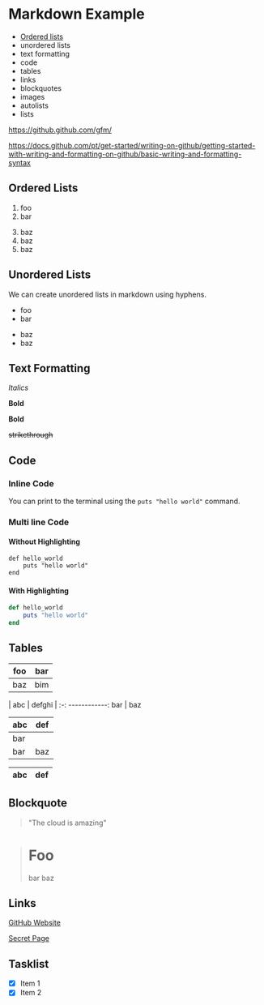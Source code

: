 # Markdown Example

- [Ordered lists](#unordered-lists)
- unordered lists
- text formatting
- code
- tables
- links
- blockquotes
- images
- autolists
- lists

https://github.github.com/gfm/

https://docs.github.com/pt/get-started/writing-on-github/getting-started-with-writing-and-formatting-on-github/basic-writing-and-formatting-syntax

## Ordered Lists

1. foo
1. bar
3) baz
3) baz
3) baz

## Unordered Lists

We can create unordered lists in markdown using hyphens.

- foo
- bar
+ baz
+ baz

## Text Formatting

*Italics*

**Bold**

__Bold__

~~strikethrough~~

## Code

### Inline Code

You can print to the terminal using the `puts "hello world"` command.

### Multi line Code

#### Without Highlighting
```
def hello_world
    puts "hello world"
end
```

#### With Highlighting
```rb
def hello_world
    puts "hello world"
end
```

## Tables

| foo | bar |
| --- | --- |
| baz | bim |

| abc | defghi |
:-: ------------:
 bar | baz 

| abc | def |
| --- | --- |
| bar |
| bar | baz | boo |

| abc | def |
| --- | --- |

## Blockquote

> "The cloud is amazing"

 > # Foo
   > bar
 >baz

## Links

[GitHub Website](https://github.com)

[Secret Page](secret.md)

## Tasklist

- [x] Item 1
- [x] Item 2
